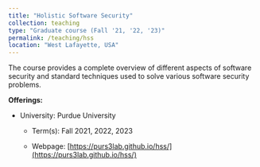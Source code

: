 ```yaml
---
title: "Holistic Software Security"
collection: teaching
type: "Graduate course (Fall '21, '22, '23)"
permalink: /teaching/hss
location: "West Lafayette, USA"
---
```


The course provides a complete overview of different aspects of software security
and standard techniques used to solve various software security problems.

**Offerings:**

* University: Purdue University

  * Term(s): Fall 2021, 2022, 2023

  * Webpage: [https://purs3lab.github.io/hss/](https://purs3lab.github.io/hss/)


